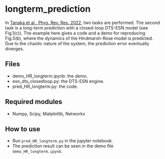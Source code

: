 # longterm_prediction
In [Tanaka et al., Phys. Rev. Res. 2022](https://journals.aps.org/prresearch/abstract/10.1103/PhysRevResearch.4.L032014), two tasks are performed. The second task is a long-term prediction with a closed-loop DTS-ESN model (see Fig.1(c)). The example here gives a code and a demo for reproducing Fig.5(b), where the dynamics of the Hindmarsh-Rose model is predicted. Due to the chaotic nature of the system, the prediction error eventually diverges.

  ## Files
  * demo_HR_longterm.ipynb: the demo.
  * esn_dts_closedloop.py: the DTS-ESN engine. 
  * pred_HR_longterm.py: the code.

  ## Required modules 
  * Numpy, Scipy, Matplotlib, Networkx
  
  ## How to use
  * Run ``` pred_HR_longterm.py ``` in the jupyter notebook.
  * The prediction result can be seen in the demo file ```demo_HR_longterm.ipynb```.
